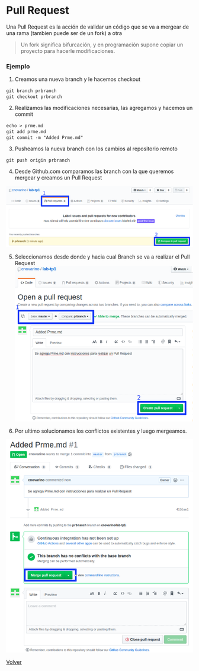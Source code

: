 # Pull Request

Una Pull Request es la acción de validar un código que se va a mergear de una rama (tambien puede ser de un fork) a otra

> Un fork significa bifurcación, y en programación supone copiar un proyecto para hacerle modificaciones.

### Ejemplo

1. Creamos una nueva branch y le hacemos checkout

```
git branch prbranch
git checkout prbranch
```

2. Realizamos las modificaciones necesarias, las agregamos y hacemos un commit

```
echo > prme.md
git add prme.md
git commit -m "Added Prme.md"
```

3. Pusheamos la nueva branch con los cambios al repositorio remoto
```
git push origin prbranch
```

4. Desde Github.com comparamos las branch con la que queremos mergear y creamos un Pull Request

![Paso 1](./step-1.png)

5. Seleccionamos desde donde y hacia cual Branch se va a realizar el Pull Request
![Paso 2](./step-2.png)

6. Por ultimo solucionamos los conflictos existentes y luego mergeamos.

![Paso 3](./step-3.png)


[Volver](./Readme.md)